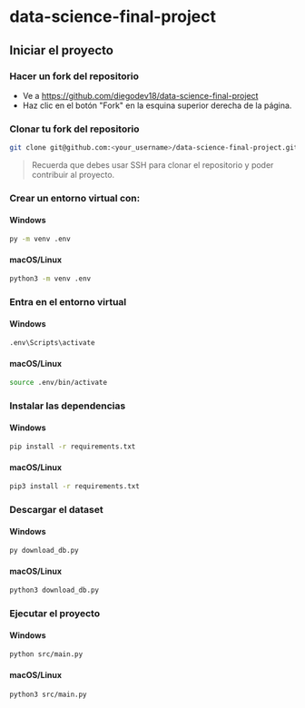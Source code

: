# data-science-final-project

## Iniciar el proyecto

### Hacer un fork del repositorio

- Ve a https://github.com/diegodev18/data-science-final-project
- Haz clic en el botón "Fork" en la esquina superior derecha de la página.

### Clonar tu fork del repositorio

```bash
git clone git@github.com:<your_username>/data-science-final-project.git
```

> Recuerda que debes usar SSH para clonar el repositorio y poder contribuir al proyecto.

### Crear un entorno virtual con:

#### Windows

```bash
py -m venv .env
```

#### macOS/Linux

```bash
python3 -m venv .env
```

### Entra en el entorno virtual

#### Windows

```bash
.env\Scripts\activate
```

#### macOS/Linux

```bash
source .env/bin/activate
```

### Instalar las dependencias

#### Windows

```bash
pip install -r requirements.txt
```

#### macOS/Linux

```bash
pip3 install -r requirements.txt
```

### Descargar el dataset

#### Windows

```bash
py download_db.py
```

#### macOS/Linux

```bash
python3 download_db.py
```

### Ejecutar el proyecto

#### Windows

```bash
python src/main.py
```

#### macOS/Linux

```bash
python3 src/main.py
```
